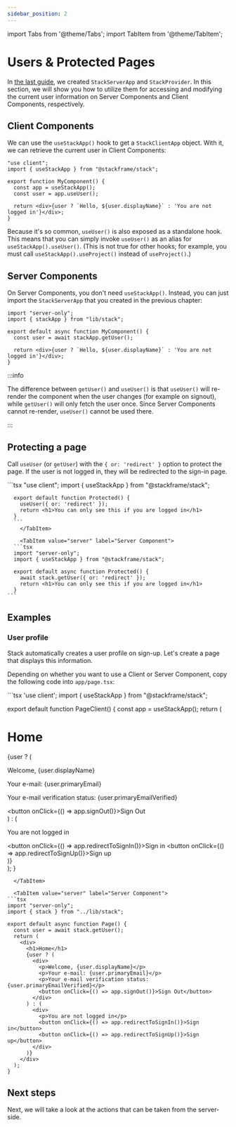 ```yaml
---
sidebar_position: 2
---
```


import Tabs from '@theme/Tabs';
import TabItem from '@theme/TabItem';


# Users & Protected Pages

In [the last guide](/docs/getting-started/setup), we created `StackServerApp` and `StackProvider`. In this section, we will show you how to utilize them for accessing and modifying the current user information on Server Components and Client Components, respectively.

## Client Components

We can use the `useStackApp()` hook to get a `StackClientApp` object. With it, we can retrieve the current user in Client Components:

```tsx
"use client";
import { useStackApp } from "@stackframe/stack";

export function MyComponent() {
  const app = useStackApp();
  const user = app.useUser();

  return <div>{user ? `Hello, ${user.displayName}` : 'You are not logged in'}</div>;
}
```

Because it's so common, `useUser()` is also exposed as a standalone hook. This means that you can simply invoke `useUser()` as an alias for `useStackApp().useUser()`. (This is not true for other hooks; for example, you must call `useStackApp().useProject()` instead of `useProject()`.)

## Server Components

On Server Components, you don't need `useStackApp()`. Instead, you can just import the `StackServerApp` that you created in the previous chapter:

```tsx
import "server-only";
import { stackApp } from "lib/stack";

export default async function MyComponent() {
  const user = await stackApp.getUser();

  return <div>{user ? `Hello, ${user.displayName}` : 'You are not logged in'}</div>;
}
```

:::info

The difference between `getUser()` and `useUser()` is that `useUser()` will re-render the component when the user changes (for example on signout), while `getUser()` will only fetch the user once. Since Server Components cannot re-render, `useUser()` cannot be used there. 

:::


## Protecting a page

Call `useUser` (or `getUser`) with the `{ or: 'redirect' }` option to protect the page. If the user is not logged in, they will be redirected to the sign-in page.

<Tabs>
  <TabItem value="client" label="Client Component" default>
    ```tsx
      "use client";
      import { useStackApp } from "@stackframe/stack";

      export default function Protected() {
        useUser({ or: 'redirect' });
        return <h1>You can only see this if you are logged in</h1>
      }
      ```
        </TabItem>

        <TabItem value="server" label="Server Component">
      ```tsx
      import "server-only";
      import { useStackApp } from "@stackframe/stack";

      export default async function Protected() {
        await stack.getUser({ or: 'redirect' });
        return <h1>You can only see this if you are logged in</h1>
      }
    ```
  </TabItem>
</Tabs>

## Examples

### User profile

Stack automatically creates a user profile on sign-up. Let's create a page that displays this information.

Depending on whether you want to use a Client or Server Component, copy the following code into `app/page.tsx`:

<Tabs>
  <TabItem value="client" label="Client Component" default>
```tsx
'use client';
import { useStackApp } from "@stackframe/stack";

export default function PageClient() {
  const app = useStackApp();
  return (
    <div>
      <h1>Home</h1>
      {user ? (
        <div>
          <p>Welcome, {user.displayName}</p>
          <p>Your e-mail: {user.primaryEmail}</p>
          <p>Your e-mail verification status: {user.primaryEmailVerified}</p>
          <button onClick={() => app.signOut()}>Sign Out</button>
        </div>
      ) : (
        <div>
          <p>You are not logged in</p>
          <button onClick={() => app.redirectToSignIn()}>Sign in</button>
          <button onClick={() => app.redirectToSignUp()}>Sign up</button>
        </div>
      )}
    </div>
  );
}
```
  </TabItem>

  <TabItem value="server" label="Server Component">
```tsx
import "server-only";
import { stack } from "../lib/stack";

export default async function Page() {
  const user = await stack.getUser();
  return (
    <div>
      <h1>Home</h1>
      {user ? (
        <div>
          <p>Welcome, {user.displayName}</p>
          <p>Your e-mail: {user.primaryEmail}</p>
          <p>Your e-mail verification status: {user.primaryEmailVerified}</p>
          <button onClick={() => app.signOut()}>Sign Out</button>
        </div>
      ) : (
        <div>
          <p>You are not logged in</p>
          <button onClick={() => app.redirectToSignIn()}>Sign in</button>
          <button onClick={() => app.redirectToSignUp()}>Sign up</button>
        </div>
      )}
    </div>
  );
}
```
  </TabItem>
</Tabs>

## Next steps

Next, we will take a look at the actions that can be taken from the server-side.

